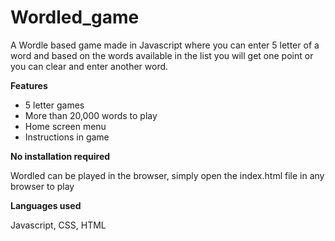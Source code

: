 # Wordled_game

 
A Wordle based game made in Javascript where you can enter 5 letter of a word and based on the words available in the list you will get one point or you can clear and enter another word.

**Features**

- 5 letter games
- More than 20,000 words to play
- Home screen menu
- Instructions in game

**No installation required**

Wordled can be played in the browser, simply open the index.html file in any browser to play

**Languages used**

Javascript, CSS, HTML
